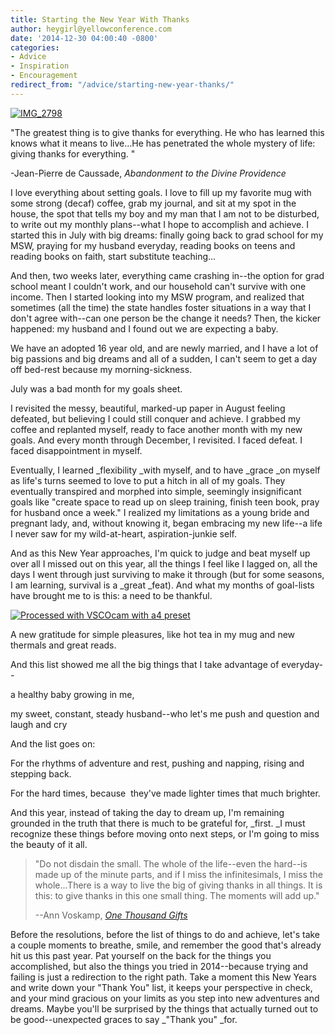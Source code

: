 ```yaml
---
title: Starting the New Year With Thanks
author: heygirl@yellowconference.com
date: '2014-12-30 04:00:40 -0800'
categories:
- Advice
- Inspiration
- Encouragement
redirect_from: "/advice/starting-new-year-thanks/"
---
```


[![IMG_2798](http://yellowconference.com/wp-content/uploads/2014/12/IMG_2798.jpg)](http://yellowconference.com/wp-content/uploads/2014/12/IMG_2798.jpg)

"The greatest thing is to give thanks for everything. He who has learned this knows what it means to live...He has penetrated the whole mystery of life: giving thanks for everything. "

-Jean-Pierre de Caussade, _Abandonment to the Divine Providence_

I love everything about setting goals. I love to fill up my favorite mug with some strong (decaf) coffee, grab my journal, and sit at my spot in the house, the spot that tells my boy and my man that I am not to be disturbed, to write out my monthly plans--what I hope to accomplish and achieve. I started this in July with big dreams: finally going back to grad school for my MSW, praying for my husband everyday, reading books on teens and reading books on faith, start substitute teaching...

And then, two weeks later, everything came crashing in--the option for grad school meant I couldn't work, and our household can't survive with one income. Then I started looking into my MSW program, and realized that sometimes (all the time) the state handles foster situations in a way that I don't agree with--can one person be the change it needs? Then, the kicker happened: my husband and I found out we are expecting a baby.

We have an adopted 16 year old, and are newly married, and I have a lot of big passions and big dreams and all of a sudden, I can't seem to get a day off bed-rest because my morning-sickness.

July was a bad month for my goals sheet.

I revisited the messy, beautiful, marked-up paper in August feeling defeated, but believing I could still conquer and achieve. I grabbed my coffee and replanted myself, ready to face another month with my new goals. And every month through December, I revisited. I faced defeat. I faced disappointment in myself.

Eventually, I learned _flexibility _with myself, and to have _grace _on myself as life's turns seemed to love to put a hitch in all of my goals. They eventually transpired and morphed into simple, seemingly insignificant goals like "create space to read up on sleep training, finish teen book, pray for husband once a week." I realized my limitations as a young bride and pregnant lady, and, without knowing it, began embracing my new life--a life I never saw for my wild-at-heart, aspiration-junkie self.

And as this New Year approaches, I'm quick to judge and beat myself up over all I missed out on this year, all the things I feel like I lagged on, all the days I went through just surviving to make it through (but for some seasons, I am learning, survival is a _great _feat). And what my months of goal-lists have brought me to is this: a need to be thankful.

[![Processed with VSCOcam with a4 preset](http://yellowconference.com/wp-content/uploads/2014/12/vscocam-photo-1-copy.jpg)](http://yellowconference.com/wp-content/uploads/2014/12/vscocam-photo-1-copy.jpg)

A new gratitude for simple pleasures, like hot tea in my mug and new thermals and great reads.

And this list showed me all the big things that I take advantage of everyday--

a healthy baby growing in me,

my sweet, constant, steady husband--who let's me push and question and laugh and cry

And the list goes on:

For the rhythms of adventure and rest, pushing and napping, rising and stepping back.

For the hard times, because  they've made lighter times that much brighter.

And this year, instead of taking the day to dream up, I'm remaining grounded in the truth that there is much to be grateful for, _first. _I must recognize these things before moving onto next steps, or I'm going to miss the beauty of it all.

> "Do not disdain the small. The whole of the life--even the hard--is made up of the minute parts, and if I miss the infinitesimals, I miss the whole...There is a way to live the big of giving thanks in all things. It is this: to give thanks in this one small thing. The moments will add up."
>
> --Ann Voskamp, [_One Thousand Gifts_](http://www.amazon.com/One-Thousand-Gifts-Fully-Right/dp/0310321913/ref=sr_1_1?ie=UTF8&qid=1419892478&sr=8-1&keywords=one+thousand+gifts)

Before the resolutions, before the list of things to do and achieve, let's take a couple moments to breathe, smile, and remember the good that's already hit us this past year. Pat yourself on the back for the things you accomplished, but also the things you tried in 2014--because trying and failing is just a redirection to the right path. Take a moment this New Years and write down your "Thank You" list, it keeps your perspective in check, and your mind gracious on your limits as you step into new adventures and dreams. Maybe you'll be surprised by the things that actually turned out to be good--unexpected graces to say _"Thank you" _for.
